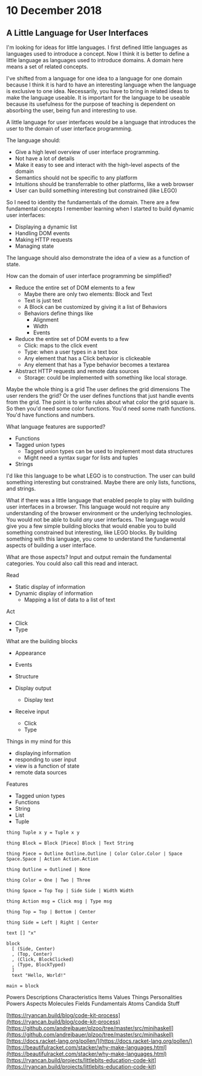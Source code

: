 # 10 December 2018

## A Little Language for User Interfaces

I'm looking for ideas for little languages.
I first defined little languages as languages used to introduce a concept.
Now I think it is better to define a little language as languages used to 
introduce domains.
A domain here means a set of related concepts.

I've shifted from a language for one idea to a language for one domain because
I think it is hard to have an interesting language when the language is 
exclusive to one idea.
Necessarily, you have to bring in related ideas to make the language useable.
It is important for the language to be useable because its usefulness for 
the purpose of teaching is dependent on absorbing the user, being fun and
interesting to use.

A little language for user interfaces would be a language that introduces the 
user to the domain of user interface programming.

The language should:

- Give a high level overview of user interface programming.
- Not have a lot of details
- Make it easy to see and interact with the high-level aspects of the domain
- Semantics should not be specific to any platform
- Intuitions should be transferrable to other platforms, like a web browser
- User can build something interesting but constrained (like LEGO)

So I need to identity the fundamentals of the domain.
There are a few fundamental concepts I remember learning when I started to build 
dynamic user interfaces:

- Displaying a dynamic list
- Handling DOM events
- Making HTTP requests
- Managing state

The language should also demonstrate the idea of a view as a function of state.

How can the domain of user interface programming be simplified?
- Reduce the entire set of DOM elements to a few
  - Maybe there are only two elements: Block and Text
  - Text is just text
  - A Block can be customized by giving it a list of Behaviors
  - Behaviors define things like
    - Alignment
    - Width
    - Events
- Reduce the entire set of DOM events to a few
  - Click: maps to the click event
  - Type: when a user types in a text box
  - Any element that has a Click behavior is clickeable
  - Any element that has a Type behavior becomes a textarea
- Abstract HTTP requests and remote data sources
  - Storage: could be implemented with something like local storage.

Maybe the whole thing is a grid
The user defines the grid dimensions
The user renders the grid?
Or the user defines functions that just handle events from the grid.
The point is to write rules about what color the grid square is.
So then you'd need some color functions.
You'd need some math functions.
You'd have functions and numbers.

What language features are supported?

- Functions 
- Tagged union types
  - Tagged union types can be used to implement most data structures
  - Might need a syntax sugar for lists and tuples
- Strings

I'd like this language to be what LEGO is to construction.
The user can build something interesting but constrained.
Maybe there are only lists, functions, and strings.

What if there was a little language that enabled people to play with building
user interfaces in a browser.
This language would not require any understanding of the browser environment or
the underlying technologies.
You would not be able to build _any_ user interfaces.
The language would give you a few simple building blocks that would enable you 
to build something constrained but interesting, like LEGO blocks.
By building something with this language, you come to understand the fundamental 
aspects of building a user interface.

What are those aspects?
Input and output remain the fundamental categories.
You could also call this read and interact.

Read

- Static display of information
- Dynamic display of information
  - Mapping a list of data to a list of text

Act

- Click
- Type

What are the building blocks

- Appearance
- Events
- Structure

- Display output 
  - Display text
- Receive input
  - Click
  - Type

Things in my mind for this

- displaying information
- responding to user input
- view is a function of state
- remote data sources

Features

- Tagged union types
- Functions
- String
- List
- Tuple

```
thing Tuple x y = Tuple x y

thing Block = Block [Piece] Block | Text String

thing Piece = Outline Outline.Outline | Color Color.Color | Space Space.Space | Action Action.Action

thing Outline = Outlined | None

thing Color = One | Two | Three

thing Space = Top Top | Side Side | Width Width

thing Action msg = Click msg | Type msg

thing Top = Top | Bottom | Center

thing Side = Left | Right | Center

text [] "x" 

block 
  [ (Side, Center)
  , (Top, Center)
  , (Click, BlockClicked)
  , (Type, BlockTyped)
  ]
  text "Hello, World!"

main = block
```

Powers
Descriptions
Characteristics
Items
Values
Things
Personalities
Powers
Aspects
Molecules
Fields
Fundamentals
Atoms
Candida
Stuff

[https://ryancan.build/blog/code-kit-process](https://ryancan.build/blog/code-kit-process)
[https://github.com/andrejbauer/plzoo/tree/master/src/minihaskell](https://github.com/andrejbauer/plzoo/tree/master/src/minihaskell)
[https://docs.racket-lang.org/pollen/](https://docs.racket-lang.org/pollen/)
[https://beautifulracket.com/stacker/why-make-languages.html](https://beautifulracket.com/stacker/why-make-languages.html)
[https://ryancan.build/projects/littlebits-education-code-kit](https://ryancan.build/projects/littlebits-education-code-kit)
